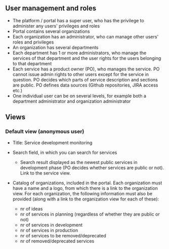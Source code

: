 User management and roles
---
* The platform / portal has a super user, who has the privilege to administer any users' privileges and roles
* Portal contains several organizations
* Each organization has an administrator, who can manage other users' roles and privileges
* An organization has several departments
* Each department has 1 or more administrators, who manage the services of that department and the user 
rights for the users belonging to that department
* Each service has a product owner (PO), who manages the service. PO cannot issue admin rights to other 
users except for the service in question. PO decides which parts of service description and sections are public.
PO defines data sources (Github repositories, JIRA access etc.)
* One individual user can be on several levels, for example both a department administrator and organization administrator

Views
---

### Default view (anonymous user)
* Title: Service development monitoring
* Search field, in which you can search for services
  * Search result displayed as the newest public services in development phase (PO decides whether services are public or not).
  Link to the service view.
* Catalog of organizations, included in the portal. Each organization must have a name and a logo, from which there is a link 
to the organization view. For each organization, the following information must also be provided (along with a link to the 
organization view for each of these):
  * nr of ideas
  * nr of services in planning (regardless of whether they are public or not)
  * nr of services in development
  * nr of services in production
  * nr of services to be removed/deprecated
  * nr of removed/deprecated services
  
  ###
  
